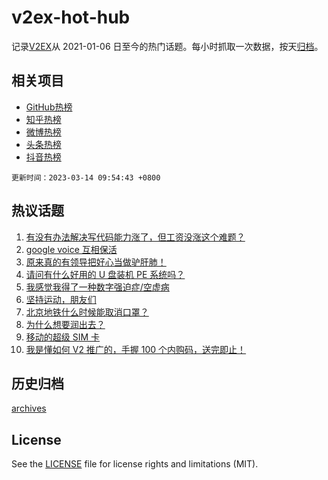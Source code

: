 # v2ex-hot-hub

 记录[V2EX](https://www.v2ex.com/)从 2021-01-06 日至今的热门话题。每小时抓取一次数据，按天[归档](archives)。
 
 ## 相关项目

- [GitHub热榜](https://github.com/it985/github-hot-hub)
- [知乎热榜](https://github.com/it985/zhihu-hot-hub)
- [微博热榜](https://github.com/it985/weibo-hot-hub)
- [头条热榜](https://github.com/it985/toutiao-hot-hub)
- [抖音热榜](https://github.com/it985/douyin-hot-hub)


 `更新时间：2023-03-14 09:54:43 +0800`

## 热议话题

1. [有没有办法解决写代码能力涨了，但工资没涨这个难题？](https://www.v2ex.com/t/923572)
1. [google voice 互相保活](https://www.v2ex.com/t/923496)
1. [原来真的有领导把好心当做驴肝肺！](https://www.v2ex.com/t/923529)
1. [请问有什么好用的 U 盘装机 PE 系统吗？](https://www.v2ex.com/t/923497)
1. [我感觉我得了一种数字强迫症/空虚病](https://www.v2ex.com/t/923610)
1. [坚持运动，朋友们](https://www.v2ex.com/t/923523)
1. [北京地铁什么时候能取消口罩？](https://www.v2ex.com/t/923566)
1. [为什么想要润出去？](https://www.v2ex.com/t/923703)
1. [移动的超级 SIM 卡](https://www.v2ex.com/t/923499)
1. [我是懂如何 V2 推广的，手握 100 个内购码，送完即止！](https://www.v2ex.com/t/923752)

## 历史归档

[archives](archives)

## License

See the [LICENSE](LICENSE) file for license rights and limitations (MIT).
